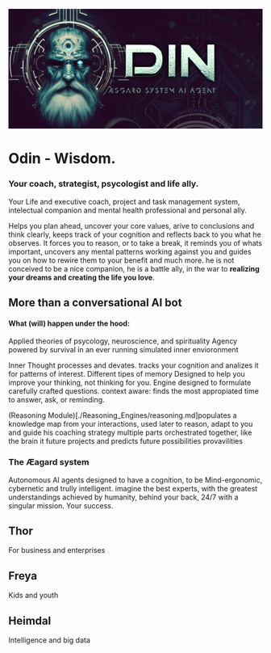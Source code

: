 ![](./OdincoverIG.jpg)
# Odin - Wisdom. 
### Your coach, strategist, psycologist and life ally.
Your Life and executive coach, project and task management system, intelectual companion and mental health professional and personal ally.

Helps you plan ahead, uncover your core values, arive to conclusions and think clearly, keeps track of your cognition and reflects back to you what he observes. It forces you to reason, or to take a break, it reminds you of whats important, uncovers any mental patterns working against you and guides you on how to rewire them to your benefit and much more.
he is not conceived to be a nice companion, he is a battle ally, in the war to **realizing your dreams and creating the life you love**.

## More than a conversational AI bot
#### What (will) happen under the hood:

Applied theories of psycology, neuroscience, and spirituality
Agency powered by survival in an ever running simulated inner envioronment

Inner Thought processes and devates.
tracks your cognition and analizes it for patterns of interest.
Different tipes of memory
Designed to help you improve your thinking, not thinking for you.
Engine designed to formulate carefully crafted questions.
context aware: finds the most appropiated time to answer, ask, or reminding.

(Reasoning Module)[./Reasoning_Engines/reasoning.md]populates a knowledge map from your interactions, used later to reason, adapt to you and guide his coaching strategy
multiple parts orchestrated together, like the brain
it future projects and predicts future possibilities provavilities

### The Æagard system
Autonomous AI agents designed to have a cognition, to be Mind-ergonomic, cybernetic and trully intelligent. 
imagine the best experts, with the greatest understandings achieved by humanity, behind your back, 24/7 with a singular mission. Your success.
## Thor
For business and enterprises

## Freya 
Kids and youth

## Heimdal
Intelligence and big data
